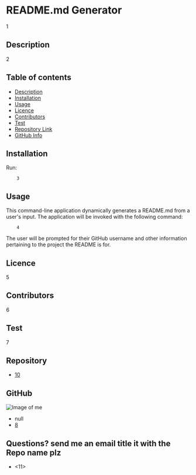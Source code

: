 
# **README.md Generator**
1
## Description 
2
## Table of contents
- [Description](#Description)
- [Installation](#Installation)
- [Usage](#Usage)
- [Licence](#Licence)
- [Contributors](#Contributors)
- [Test](#Test)
- [Repository Link](#Repository)
- [GitHub Info](#GitHub) 
## Installation
  Run:

        3
        
## Usage
  This command-line application dynamically generates a README.md from a user's input. The application will be invoked with the following command:

        4

  The user will be prompted for their GitHub username and other information pertaining to the project the README is for.
## Licence
5
## Contributors
6
## Test
7
## Repository
- [10](9)
## GitHub
![Image of me](https://avatars1.githubusercontent.com/u/278500?v=4)
- null
- [8](https://github.com/8)
## Questions? send me an email title it with the Repo name plz
- <11>
